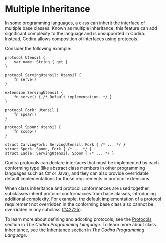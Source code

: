 # Multiple Inheritance

In some programming languages, a class can inherit the interface of multiple base classes. Known as multiple inheritance, this feature can add significant complexity to the language and is unsupported in Codira. Instead, Codira allows composition of interfaces using protocols.

Consider the following example:

```language
protocol Utensil { 
    var name: String { get }
} 

protocol ServingUtensil: Utensil {
    fn serve()
} 

extension ServingUtensil {
    fn serve() { /* Default implementation. */ }
}

protocol Fork: Utensil {
    fn spear()
}

protocol Spoon: Utensil {
    fn scoop()
}

struct CarvingFork: ServingUtensil, Fork { /* ... */ }
struct Spork: Spoon, Fork { /* ... */ }
struct Ladle: ServingUtensil, Spoon { /* ... */ }
```

Codira protocols can declare interfaces that must be implemented by each conforming type (like abstract class members in other programming languages such as C# or Java), and they can also provide overridable default implementations for those requirements in protocol extensions.

When class inheritance and protocol conformances are used together, subclasses inherit protocol conformances from base classes, introducing additional complexity. For example, the default implementation of a protocol requirement not overridden in the conforming base class also cannot be overridden in any subclass ([#42725](https://github.com/apple/language/issues/42725)).

To learn more about defining and adopting protocols, see the [Protocols](https://docs.code.org/language-book/LanguageGuide/Protocols.html) section in _The Codira Programming Language_. To learn more about class inheritance, see the [Inheritance](https://docs.code.org/language-book/LanguageGuide/Inheritance.html) section in _The Codira Programming Language_.
